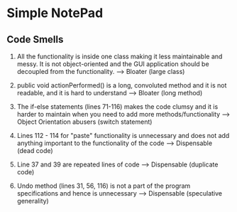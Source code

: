 # Simple NotePad

## Code Smells
1. All the functionality is inside one class making it less maintainable and messy. It is not object-oriented and the GUI application should be decoupled from the functionality. --> Bloater (large class)

2. public void actionPerformed() is a long, convoluted method and it is not readable, and it is hard to understand --> Bloater (long method)

3. The if-else statements (lines 71-116) makes the code clumsy and it is harder to maintain when you need to add more methods/functionality --> Object Orientation abusers (switch statement)

4. Lines 112 - 114 for "paste" functionality is unnecessary and does not add anything important to the functionality of the code --> Dispensable (dead code)

5. Line 37 and 39 are repeated lines of code --> Dispensable (duplicate code)

6. Undo method (lines 31, 56, 116) is not a part of the program specifications and hence is unnecessary --> Dispensable (speculative generality)
